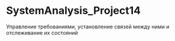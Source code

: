 # SystemAnalysis_Project14
Управление требованиями, установление связей между ними и отслеживание их состояний

